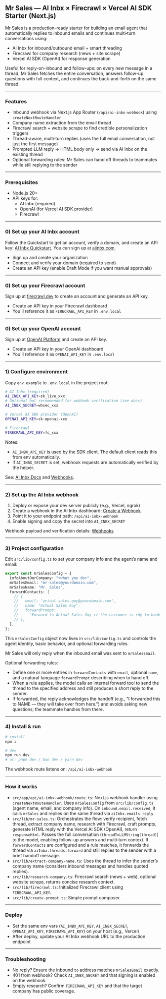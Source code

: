 ## Mr Sales — AI Inbx × Firecrawl × Vercel AI SDK Starter (Next.js)

Mr Sales is a production-ready starter for building an email agent that automatically replies to inbound emails and continues multi‑turn conversations using:

- AI Inbx for inbound/outbound email + smart threading
- Firecrawl for company research (news + site scrape)
- Vercel AI SDK (OpenAI) for response generation

Useful for reply-on-inbound and follow-ups: on every new message in a thread, Mr Sales fetches the entire conversation, answers follow-up questions with full context, and continues the back-and-forth on the same thread.

---

### Features

- Inbound webhook via Next.js App Router (`/api/ai-inbx-webhook`) using `createNextRouteHandler`
- Company name extraction from the email thread
- Firecrawl search + website scrape to find credible personalization triggers
- Thread-aware, multi‑turn replies (uses the full email conversation, not just the first message)
- Prompted LLM reply → HTML body only → send via AI Inbx on the existing thread
 - Optional forwarding rules: Mr Sales can hand off threads to teammates while still replying to the sender

---

### Prerequisites

- Node.js 20+
- API keys for:
  - AI Inbx (required)
  - OpenAI (for Vercel AI SDK provider)
  - Firecrawl

---

### 0) Set up your AI Inbx account

Follow the Quickstart to get an account, verify a domain, and create an API key: [AI Inbx Quickstart](https://docs.aiinbx.com/quickstart). You can sign up at [aiinbx.com](https://aiinbx.com).

- Sign up and create your organization
- Connect and verify your domain (required to send)
- Create an API key (enable Draft Mode if you want manual approvals)

---

### 0) Set up your Firecrawl account

Sign up at [firecrawl.dev](https://firecrawl.dev) to create an account and generate an API key.

- Create an API key in your Firecrawl dashboard
- You'll reference it as `FIRECRAWL_API_KEY` in `.env.local`

---

### 0) Set up your OpenAI account

Sign up at [OpenAI Platform](https://platform.openai.com/) and create an API key.

- Create an API key in your OpenAI dashboard
- You'll reference it as `OPENAI_API_KEY` in `.env.local`

---

### 1) Configure environment

Copy `env.example` to `.env.local` in the project root:

```bash
# AI Inbx (required)
AI_INBX_API_KEY=sk_live_xxx
# Optional but recommended for webhook verification (see docs)
AI_INBX_SECRET=whsec_xxx

# Vercel AI SDK provider (OpenAI)
OPENAI_API_KEY=sk-openai-xxx

# Firecrawl
FIRECRAWL_API_KEY=fc_xxx
```

Notes:
- `AI_INBX_API_KEY` is used by the SDK client. The default client reads this from env automatically.
- If `AI_INBX_SECRET` is set, webhook requests are automatically verified by the helper.

See: [AI Inbx Docs](https://docs.aiinbx.com/) and [Webhooks](https://docs.aiinbx.com/webhooks).

---

### 2) Set up the AI Inbx webhook

1. Deploy or expose your dev server publicly (e.g., Vercel, ngrok)
2. Create a webhook in the AI Inbx dashboard: [Create a Webhook](https://aiinbx.com/start/webhooks)
3. Point it to your endpoint path: `/api/ai-inbx-webhook`
4. Enable signing and copy the secret into `AI_INBX_SECRET`

Webhook payload and verification details: [Webhooks](https://docs.aiinbx.com/webhooks)

---

### 3) Project configuration

Edit `src/lib/config.ts` to set your company info and the agent’s name and email:

```ts
export const mrSalesConfig = {
  infoAboutOurCompany: "<what you do>",
  mrSalesEmail: "mr-sales@yourdomain.com",
  mrSalesName: "Mr. Sales",
  forwardContacts: [
    // {
    //   email: "actual.sales.guy@yourdomain.com",
    //   name: "Actual Sales Guy",
    //   forwardPrompt:
    //     "Forward to Actual Sales Guy if the customer is rdy to book a call. Dont confirm any times or dates, just forward to Actual Sales Guy he will take over from there.",
    // },
  ],
};
```

This `mrSalesConfig` object now lives in `src/lib/config.ts` and controls the agent identity, basic behavior, and optional forwarding rules.

Mr Sales will only reply when the inbound email was sent to `mrSalesEmail`.

Optional forwarding rules:
- Define one or more entries in `forwardContacts` with `email`, optional `name`, and a natural-language `forwardPrompt` describing when to hand off.
- When a rule applies, the model calls an internal forward tool to send the thread to the specified address and still produces a short reply to the sender.
- If forwarded, the reply acknowledges the handoff (e.g., "I forwarded this to NAME — they will take over from here.") and avoids asking new questions; the teammate handles from there.

---

### 4) Install & run

```bash
# install
npm i

# dev
npm run dev
# or: pnpm dev / bun dev / yarn dev
```

The webhook route listens on: `/api/ai-inbx-webhook`

---

### How it works

- `src/app/api/ai-inbx-webhook/route.ts`: Next.js webhook handler using `createNextRouteHandler`. Uses `mrSalesConfig` from `src/lib/config.ts` (agent name, email, and company info). On `inbound.email.received`, it calls `mrSales` and replies on the same thread via `aiInbx.emails.reply`.
- `src/lib/mr-sales.ts`: Orchestrates the flow: verify recipient, fetch thread, extract company name, research with Firecrawl, craft prompts, generate HTML reply with the Vercel AI SDK (OpenAI), return `responseHtml`. Passes the full conversation (`threadToLLMString(thread)`) to the model, enabling follow-up answers and multi‑turn context. If `forwardContacts` are configured and a rule matches, it forwards the thread via `aiInbx.threads.forward` and still replies to the sender with a brief handoff message.
- `src/lib/extract-company-name.ts`: Uses the thread to infer the sender’s company name (considers inbound messages and handles quoted replies).
- `src/lib/research-company.ts`: Firecrawl search (news + web), optional website scrape, returns concise research context.
- `src/lib/firecrawl.ts`: Initialized Firecrawl client using `FIRECRAWL_API_KEY`.
- `src/lib/create-prompt.ts`: Simple prompt composer.

---

### Deploy

- Set the same env vars (`AI_INBX_API_KEY`, `AI_INBX_SECRET`, `OPENAI_API_KEY`, `FIRECRAWL_API_KEY`) on your host (e.g., Vercel)
- After deploy, update your AI Inbx webhook URL to the production endpoint

---

### Troubleshooting

- No reply? Ensure the inbound `to` address matches `mrSalesEmail` exactly.
- 401 from webhook? Check `AI_INBX_SECRET` and that signing is enabled on the webhook.
- Empty research? Confirm `FIRECRAWL_API_KEY` and that the target company has public coverage.